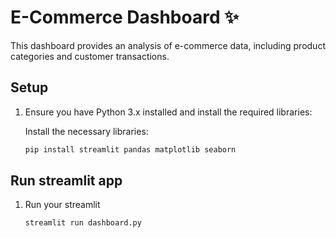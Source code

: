 # E-Commerce Dashboard ✨

This dashboard provides an analysis of e-commerce data, including product categories and customer transactions.

## Setup

1. Ensure you have Python 3.x installed and install the required libraries:

   Install the necessary libraries:
   ```bash
   pip install streamlit pandas matplotlib seaborn

## Run streamlit app

1. Run your streamlit
 
   ```bash
   streamlit run dashboard.py
